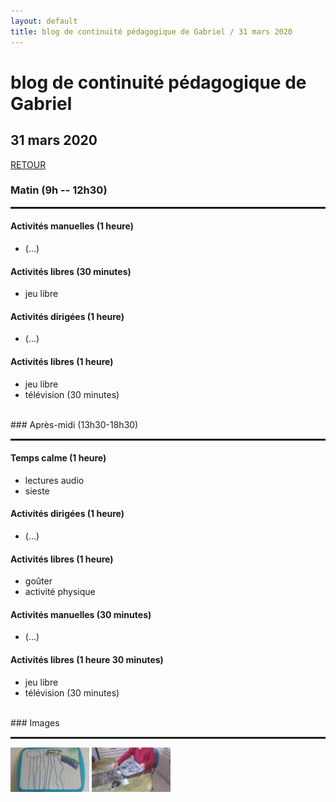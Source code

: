 ```yaml
---
layout: default
title: blog de continuité pédagogique de Gabriel / 31 mars 2020
---
```


<div class="starter-template">
    <h1>blog de continuité pédagogique de Gabriel</h1>
    <h2>31 mars 2020</h2>
</div>

[RETOUR](..)

### Matin (9h -- 12h30)
<HR style="border-top: 2px solid;">

#### <span class ="label label-success"><i class="glyphicon glyphicon-scissors"></i> Activités manuelles (1 heure)</span>

- (...)

#### <span class ="label label-success"><i class="glyphicon glyphicon-send"></i> Activités libres (30 minutes)</span>

- jeu libre

#### <span class ="label label-success"><i class="glyphicon glyphicon-pencil"></i> Activités dirigées (1 heure)</span>

- (...)

#### <span class ="label label-success"><i class="glyphicon glyphicon-send"></i> Activités libres (1 heure)</span>

- jeu libre
- télévision (30 minutes)

<BR>
### Après-midi (13h30-18h30)
<HR style="border-top: 2px solid;">

#### <span class ="label label-success"><i class="glyphicon glyphicon-bed"></i> Temps calme (1 heure)</span>

- lectures audio
- sieste

#### <span class ="label label-success"><i class="glyphicon glyphicon-pencil"></i> Activités dirigées (1 heure)</span>

- (...)

#### <span class ="label label-success"><i class="glyphicon glyphicon-send"></i> Activités libres (1 heure)</span>

- goûter
- activité physique

#### <span class ="label label-success"><i class="glyphicon glyphicon-scissors"></i> Activités manuelles (30 minutes)</span>

- (...)

#### <span class ="label label-success"><i class="glyphicon glyphicon-send"></i> Activités libres (1 heure 30 minutes)</span>

- jeu libre
- télévision (30 minutes)

<BR>
### Images
<HR style="border-top: 2px solid;">

<A HREF="/gabriel/images/20200331-1.jpg"><IMG SRC="/gabriel/images/20200331-1.jpg" width="25%"></A>
<A HREF="/gabriel/images/20200331-2.jpg"><IMG SRC="/gabriel/images/20200331-2.jpg" width="25%"></A>


